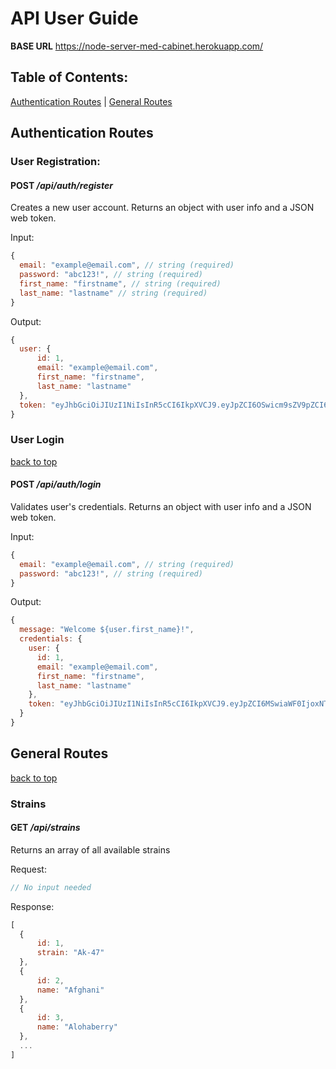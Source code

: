 # **API User Guide**
**BASE URL** https://node-server-med-cabinet.herokuapp.com/

**Table of Contents:**
---------
[Authentication Routes](#Authentication-Routes) | [General Routes](#General-Routes)

## **Authentication Routes**

###  **User Registration**:

#### POST */api/auth/register*

Creates a new user account.
Returns an object with user info and a JSON web token.

Input:
```javascript
{
  email: "example@email.com", // string (required)
  password: "abc123!", // string (required)
  first_name: "firstname", // string (required)
  last_name: "lastname" // string (required)
}
```
Output:

```javascript
{
  user: {
      id: 1,
      email: "example@email.com",
      first_name: "firstname",
      last_name: "lastname"
  },
  token: "eyJhbGciOiJIUzI1NiIsInR5cCI6IkpXVCJ9.eyJpZCI6OSwicm9sZV9pZCI6MSwiaWF0IjoxNTc3MTY1MDY3LCJleHAiOjE1NzcxNjg2Njd9.pg1rqfKM5BxyLssMVyL8xrCW9BjKZhmqIrODlZp16Kk"
}
```

### **User Login**
[back to top](#api-user-guide)
#### POST */api/auth/login*

Validates user's credentials.
Returns an object with user info and a JSON web token.

Input:
```javascript
{
  email: "example@email.com", // string (required)
  password: "abc123!", // string (required)
}
```

Output:
```javascript
{
  message: "Welcome ${user.first_name}!",
  credentials: {
    user: {
      id: 1,
      email: "example@email.com",
      first_name: "firstname",
      last_name: "lastname"
    },
    token: "eyJhbGciOiJIUzI1NiIsInR5cCI6IkpXVCJ9.eyJpZCI6MSwiaWF0IjoxNTc4NDE4NzY1LCJleHAiOjE1Nzg1MDUxNjV9.VIoyWSOLYiNKJR4araMaZxzAX-10fJzTsAu1NL-R0UE"
  }
}
```

## **General Routes**
[back to top](#api-user-guide)

### Strains
#### GET */api/strains*

Returns an array of all available strains

Request:
```javascript
// No input needed
```
Response:
```javascript
[
  {
      id: 1,
      strain: "Ak-47"
  },
  {
      id: 2,
      name: "Afghani"
  },
  {
      id: 3,
      name: "Alohaberry"
  },
  ...
]